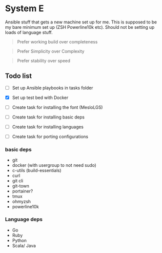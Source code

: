 # System E

Ansible stuff that gets a new machine set up for me. This is supposed to be my bare minimum set up (ZSH Powerline10k etc). Should not be setting up loads of language stuff.

> Prefer working build over completeness

> Prefer Simplicity over Complexity

> Prefer stability over speed

## Todo list
- [ ] Set up Ansible playbooks in tasks folder
- [x] Set up test bed with Docker
- [ ] Create task for installing the font (MesloLGS)
- [ ] Create task for installing basic deps
- [ ] Create task for installing languages
- [ ] Create task for porting configurations


### basic deps
- git
- docker (with usergroup to not need sudo)
- c-utils (build-essentials)
- curl
- git cli
- git-town
- portainer?
- tmux
- ohmyzsh
- powerline10k


### Language deps
- Go
- Ruby
- Python
- Scala/ Java

